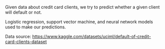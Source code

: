 Given data about credit card clients, we try to predict whether a given client will default or not.

Logistic regression, support vector machine, and neural network models used to make our predictions.

Data source: https://www.kaggle.com/datasets/uciml/default-of-credit-card-clients-dataset
